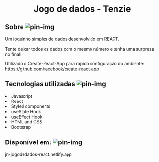 <h1 align="center">Jogo de dados - Tenzie</h1>

## Sobre ![pin-img](https://user-images.githubusercontent.com/110631271/215866770-755c96a6-17fa-4a7c-9c05-23693843f01c.png)

Um joguinho simples de dados desenvolvido em REACT.<br><br>
Tente deixar todos os dados com o mesmo número e tenha uma surpresa no final!

Utilizado o Create-React-App para rápida configuração do ambiente: 
https://github.com/facebook/create-react-app

## Tecnologias utilizadas ![pin-img](https://user-images.githubusercontent.com/110631271/215866770-755c96a6-17fa-4a7c-9c05-23693843f01c.png)
<li>Javascript</li>
<li>React</li>
<li>Styled components</li>
<li>useState Hook</li>
<li>useEffect Hook</li>
<li>HTML and CSS</li>
<li>Bootstrap</li>

## Disponível em: ![pin-img](https://user-images.githubusercontent.com/110631271/215866770-755c96a6-17fa-4a7c-9c05-23693843f01c.png)

jn-jogodedados-react.netlify.app
